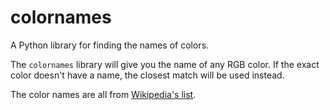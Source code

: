 # colornames

A Python library for finding the names of colors.

The `colornames` library will give you the name of any RGB color.
If the exact color doesn't have a name, the closest match will be used instead.

The color names are all from [Wikipedia's list](https://en.wikipedia.org/wiki/List_of_colors:_A%E2%80%93F).
